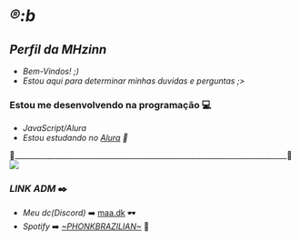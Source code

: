 # _®️:b_

## *_Perfil da MHzinn_*

- _Bem-Vindos! ;)_
- _Estou aqui para determinar minhas duvidas e perguntas ;>_

### Estou me desenvolvendo na programação 💻
- _JavaScript/Alura_
- _Estou estudando no [Alura](https://www.alura.com.br/) 🔗_

🥀___________________________________________________________________________🥀
![](https://media1.tenor.com/m/gFBfnd5eFRoAAAAC/anime-black.gif)

### _LINK ADM_ ✒️
- _Meu dc(Discord)_ ➡️ [maa.dk](https://discord.com/channels/@me/maa.dk#8897) 🕶️
- _Spotify_ ➡️ [_~PHONKBRAZILIAN~_]([https://open.spotify.com/playlist/3SDqOaYXgpsomKlEM8RDxG?si=6f2a66fadcd44bcb](https://open.spotify.com/playlist/0CVmZEFEyzNCk0L4ffvcNj?si=qiFgmWBvRdCjuY3V0AqaQw)) 🎵 
